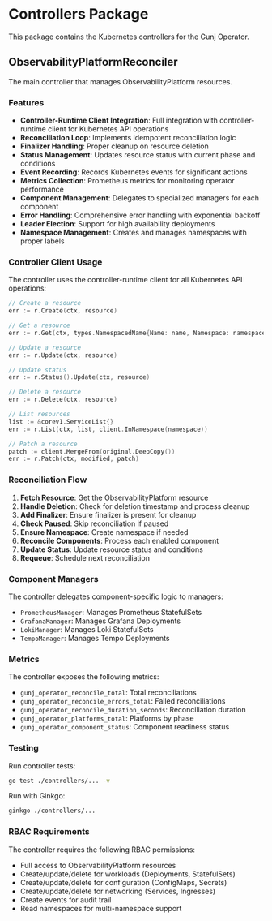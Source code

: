 # Controllers Package

This package contains the Kubernetes controllers for the Gunj Operator.

## ObservabilityPlatformReconciler

The main controller that manages ObservabilityPlatform resources.

### Features

- **Controller-Runtime Client Integration**: Full integration with controller-runtime client for Kubernetes API operations
- **Reconciliation Loop**: Implements idempotent reconciliation logic
- **Finalizer Handling**: Proper cleanup on resource deletion
- **Status Management**: Updates resource status with current phase and conditions
- **Event Recording**: Records Kubernetes events for significant actions
- **Metrics Collection**: Prometheus metrics for monitoring operator performance
- **Component Management**: Delegates to specialized managers for each component
- **Error Handling**: Comprehensive error handling with exponential backoff
- **Leader Election**: Support for high availability deployments
- **Namespace Management**: Creates and manages namespaces with proper labels

### Controller Client Usage

The controller uses the controller-runtime client for all Kubernetes API operations:

```go
// Create a resource
err := r.Create(ctx, resource)

// Get a resource
err := r.Get(ctx, types.NamespacedName{Name: name, Namespace: namespace}, resource)

// Update a resource
err := r.Update(ctx, resource)

// Update status
err := r.Status().Update(ctx, resource)

// Delete a resource
err := r.Delete(ctx, resource)

// List resources
list := &corev1.ServiceList{}
err := r.List(ctx, list, client.InNamespace(namespace))

// Patch a resource
patch := client.MergeFrom(original.DeepCopy())
err := r.Patch(ctx, modified, patch)
```

### Reconciliation Flow

1. **Fetch Resource**: Get the ObservabilityPlatform resource
2. **Handle Deletion**: Check for deletion timestamp and process cleanup
3. **Add Finalizer**: Ensure finalizer is present for cleanup
4. **Check Paused**: Skip reconciliation if paused
5. **Ensure Namespace**: Create namespace if needed
6. **Reconcile Components**: Process each enabled component
7. **Update Status**: Update resource status and conditions
8. **Requeue**: Schedule next reconciliation

### Component Managers

The controller delegates component-specific logic to managers:

- `PrometheusManager`: Manages Prometheus StatefulSets
- `GrafanaManager`: Manages Grafana Deployments
- `LokiManager`: Manages Loki StatefulSets
- `TempoManager`: Manages Tempo Deployments

### Metrics

The controller exposes the following metrics:

- `gunj_operator_reconcile_total`: Total reconciliations
- `gunj_operator_reconcile_errors_total`: Failed reconciliations
- `gunj_operator_reconcile_duration_seconds`: Reconciliation duration
- `gunj_operator_platforms_total`: Platforms by phase
- `gunj_operator_component_status`: Component readiness status

### Testing

Run controller tests:

```bash
go test ./controllers/... -v
```

Run with Ginkgo:

```bash
ginkgo ./controllers/...
```

### RBAC Requirements

The controller requires the following RBAC permissions:

- Full access to ObservabilityPlatform resources
- Create/update/delete for workloads (Deployments, StatefulSets)
- Create/update/delete for configuration (ConfigMaps, Secrets)
- Create/update/delete for networking (Services, Ingresses)
- Create events for audit trail
- Read namespaces for multi-namespace support
